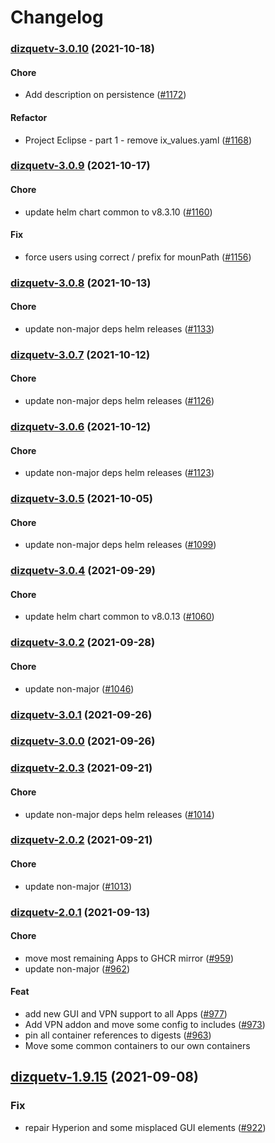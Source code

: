 # Changelog<br>


<a name="dizquetv-3.0.10"></a>
### [dizquetv-3.0.10](https://github.com/truecharts/apps/compare/dizquetv-3.0.9...dizquetv-3.0.10) (2021-10-18)

#### Chore

* Add description on persistence ([#1172](https://github.com/truecharts/apps/issues/1172))

#### Refactor

* Project Eclipse - part 1 - remove ix_values.yaml ([#1168](https://github.com/truecharts/apps/issues/1168))



<a name="dizquetv-3.0.9"></a>
### [dizquetv-3.0.9](https://github.com/truecharts/apps/compare/dizquetv-3.0.8...dizquetv-3.0.9) (2021-10-17)

#### Chore

* update helm chart common to v8.3.10 ([#1160](https://github.com/truecharts/apps/issues/1160))

#### Fix

* force users using correct / prefix for mounPath ([#1156](https://github.com/truecharts/apps/issues/1156))



<a name="dizquetv-3.0.8"></a>
### [dizquetv-3.0.8](https://github.com/truecharts/apps/compare/dizquetv-3.0.7...dizquetv-3.0.8) (2021-10-13)

#### Chore

* update non-major deps helm releases ([#1133](https://github.com/truecharts/apps/issues/1133))



<a name="dizquetv-3.0.7"></a>
### [dizquetv-3.0.7](https://github.com/truecharts/apps/compare/dizquetv-3.0.6...dizquetv-3.0.7) (2021-10-12)

#### Chore

* update non-major deps helm releases ([#1126](https://github.com/truecharts/apps/issues/1126))



<a name="dizquetv-3.0.6"></a>
### [dizquetv-3.0.6](https://github.com/truecharts/apps/compare/dizquetv-3.0.5...dizquetv-3.0.6) (2021-10-12)

#### Chore

* update non-major deps helm releases ([#1123](https://github.com/truecharts/apps/issues/1123))



<a name="dizquetv-3.0.5"></a>
### [dizquetv-3.0.5](https://github.com/truecharts/apps/compare/dizquetv-3.0.4...dizquetv-3.0.5) (2021-10-05)

#### Chore

* update non-major deps helm releases ([#1099](https://github.com/truecharts/apps/issues/1099))



<a name="dizquetv-3.0.4"></a>
### [dizquetv-3.0.4](https://github.com/truecharts/apps/compare/dizquetv-3.0.3...dizquetv-3.0.4) (2021-09-29)

#### Chore

* update helm chart common to v8.0.13 ([#1060](https://github.com/truecharts/apps/issues/1060))



<a name="dizquetv-3.0.2"></a>
### [dizquetv-3.0.2](https://github.com/truecharts/apps/compare/dizquetv-3.0.1...dizquetv-3.0.2) (2021-09-28)

#### Chore

* update non-major ([#1046](https://github.com/truecharts/apps/issues/1046))



<a name="dizquetv-3.0.1"></a>
### [dizquetv-3.0.1](https://github.com/truecharts/apps/compare/dizquetv-3.0.0...dizquetv-3.0.1) (2021-09-26)



<a name="dizquetv-3.0.0"></a>
### [dizquetv-3.0.0](https://github.com/truecharts/apps/compare/dizquetv-2.0.3...dizquetv-3.0.0) (2021-09-26)



<a name="dizquetv-2.0.3"></a>
### [dizquetv-2.0.3](https://github.com/truecharts/apps/compare/dizquetv-2.0.2...dizquetv-2.0.3) (2021-09-21)

#### Chore

* update non-major deps helm releases ([#1014](https://github.com/truecharts/apps/issues/1014))



<a name="dizquetv-2.0.2"></a>
### [dizquetv-2.0.2](https://github.com/truecharts/apps/compare/dizquetv-2.0.1...dizquetv-2.0.2) (2021-09-21)

#### Chore

* update non-major ([#1013](https://github.com/truecharts/apps/issues/1013))



<a name="dizquetv-2.0.1"></a>
### [dizquetv-2.0.1](https://github.com/truecharts/apps/compare/dizquetv-1.9.15...dizquetv-2.0.1) (2021-09-13)

#### Chore

* move most remaining Apps to GHCR mirror ([#959](https://github.com/truecharts/apps/issues/959))
* update non-major ([#962](https://github.com/truecharts/apps/issues/962))

#### Feat

* add new GUI and VPN support to all Apps ([#977](https://github.com/truecharts/apps/issues/977))
* Add VPN addon and move some config to includes ([#973](https://github.com/truecharts/apps/issues/973))
* pin all container references to digests ([#963](https://github.com/truecharts/apps/issues/963))
* Move some common containers to our own containers

<a name="dizquetv-1.9.15"></a>
## [dizquetv-1.9.15](https://github.com/truecharts/apps/compare/dizquetv-1.9.14...dizquetv-1.9.15) (2021-09-08)

### Fix

* repair Hyperion and some misplaced GUI elements ([#922](https://github.com/truecharts/apps/issues/922))
